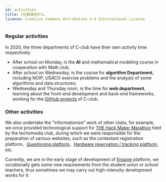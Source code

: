 ```yaml
---
id: activities
title: C社都做些什么
license: Creative Commons Attribution 4.0 International License
---
```


### Regular activities

In 2020, the three departments of C-club have their own activity time respectively.

- After school on Monday, is the **AI** and mathematical modeling course in cooperation with Math club;
- After school on Wednesday, is the course for **algorithm Department**, including NOIP, USACO exercise problems and the analysis of some algorithms and data structures;
- Wednesday and Thursday noon, is the time for **web department**, learning about the front-end development and back-end frameworks, working for the [GitHub projects](https://github.com/Computerization) of C-club.

### Other activities

We also undertake the "informationize" work of other clubs, for example, we once provided technological support for [THE Hack Maker Marathon](https://thehack.org.cn) held by the techomedia club, during which we were responsible for the preparation of various websites, such as the contestant registration platform、[Questioning platform](https://github.com/hackinit/helpq)、[Hardware reservation / tracking platform](https://github.com/hackinit/cog), etc.

Currently, we are in the early stage of development of [Enspire](enspire/what-is-enspire) platform, we occationally gets some new requirements from the student union or school teachers, thus sometimes we may carry out high-intensity development works for it.
